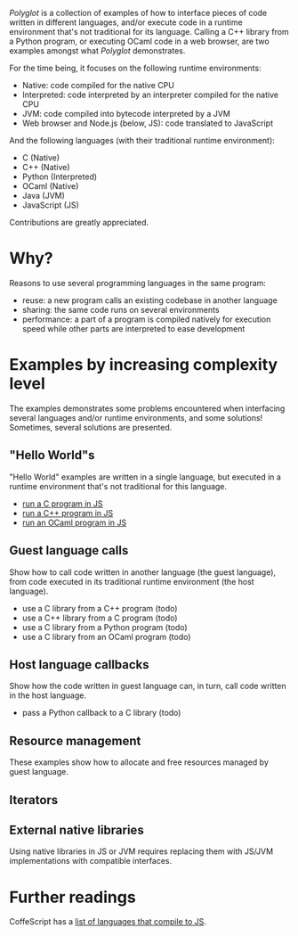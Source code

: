 *Polyglot* is a collection of examples of how to interface pieces of code written in different languages,
and/or execute code in a runtime environment that's not traditional for its language.
Calling a C++ library from a Python program, or executing OCaml code in a web browser,
are two examples amongst what *Polyglot* demonstrates.

For the time being, it focuses on the following runtime environments:

- Native: code compiled for the native CPU
- Interpreted: code interpreted by an interpreter compiled for the native CPU
- JVM: code compiled into bytecode interpreted by a JVM
- Web browser and Node.js (below, JS): code translated to JavaScript

And the following languages (with their traditional runtime environment):

- C (Native)
- C++ (Native)
- Python (Interpreted)
- OCaml (Native)
- Java (JVM)
- JavaScript (JS)

Contributions are greatly appreciated.

Why?
====

Reasons to use several programming languages in the same program:

- reuse: a new program calls an existing codebase in another language
- sharing: the same code runs on several environments
- performance: a part of a program is compiled natively for execution speed while other parts are interpreted to ease development

Examples by increasing complexity level
=======================================

The examples demonstrates some problems encountered when interfacing several languages and/or runtime environments, and some solutions!
Sometimes, several solutions are presented.

"Hello World"s
--------------

"Hello World" examples are written in a single language, but executed in a runtime environment that's not traditional for this language.

- [run a C program in JS](HelloWorlds/C_in_JS.Emscripten)
- [run a C++ program in JS](HelloWorlds/C++_in_JS.Emscripten)
- [run an OCaml program in JS](HelloWorlds/OCaml_in_JS.JsOfOCaml)

Guest language calls
--------------------

Show how to call code written in another language (the guest language), from code executed in its traditional runtime environment (the host language).

- use a C library from a C++ program (todo)
- use a C++ library from a C program (todo)
- use a C library from a Python program (todo)
- use a C library from an OCaml program (todo)

Host language callbacks
-----------------------

Show how the code written in guest language can, in turn, call code written in the host language.

- pass a Python callback to a C library (todo)

Resource management
-------------------

These examples show how to allocate and free resources managed by guest language.

Iterators
---------

External native libraries
-------------------------

Using native libraries in JS or JVM requires replacing them with JS/JVM implementations with compatible interfaces.

Further readings
================

CoffeScript has a [list of languages that compile to JS](https://github.com/jashkenas/coffeescript/wiki/List-of-languages-that-compile-to-JS).
